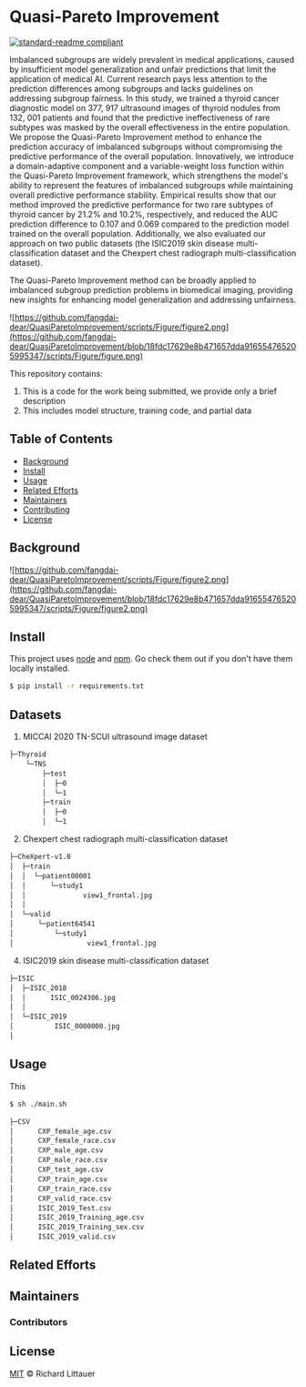 # Quasi-Pareto Improvement

[![standard-readme compliant](https://img.shields.io/badge/readme%20style-standard-brightgreen.svg?style=flat-square)](https://github.com/RichardLitt/standard-readme)

Imbalanced subgroups are widely prevalent in medical applications, caused by insufficient model generalization and unfair predictions that limit the application of medical AI. Current research pays less attention to the prediction differences among subgroups and lacks guidelines on addressing subgroup fairness. In this study, we trained a thyroid cancer diagnostic model on 377, 917 ultrasound images of thyroid nodules from 132, 001 patients and found that the predictive ineffectiveness of rare subtypes was masked by the overall effectiveness in the entire population. We propose the Quasi-Pareto Improvement method to enhance the prediction accuracy of imbalanced subgroups without compromising the predictive performance of the overall population. Innovatively, we introduce a domain-adaptive component and a variable-weight loss function within the Quasi-Pareto Improvement framework, which strengthens the model's ability to represent the features of imbalanced subgroups while maintaining overall predictive performance stability. Empirical results show that our method improved the predictive performance for two rare subtypes of thyroid cancer by 21.2% and 10.2%, respectively, and reduced the AUC prediction difference to 0.107 and 0.069 compared to the prediction model trained on the overall population. Additionally, we also evaluated our approach on two public datasets (the ISIC2019 skin disease multi-classification dataset and the Chexpert chest radiograph multi-classification dataset).

The Quasi-Pareto Improvement method can be broadly applied to imbalanced subgroup prediction problems in biomedical imaging, providing new insights for enhancing model generalization and addressing unfairness.

![https://github.com/fangdai-dear/QuasiParetoImprovement/scripts/Figure/figure2.png](https://github.com/fangdai-dear/QuasiParetoImprovement/blob/18fdc17629e8b471657dda916554765205995347/scripts/Figure/figure.png)

This repository contains:

1.   This is a code for the work being submitted, we provide only a brief description
2.   This includes model structure, training code, and partial data

## Table of Contents

- [Background](#background)
- [Install](#install)
- [Usage](#usage)
- [Related Efforts](#related-efforts)
- [Maintainers](#maintainers)
- [Contributing](#contributing)
- [License](#license)

## Background

![https://github.com/fangdai-dear/QuasiParetoImprovement/scripts/Figure/figure2.png](https://github.com/fangdai-dear/QuasiParetoImprovement/blob/18fdc17629e8b471657dda916554765205995347/scripts/Figure/figure2.png)


## Install

This project uses [node]( ) and [npm]( ). Go check them out if you don't have them locally installed.

```sh
$ pip install -r requirements.txt
```

## Datasets
1. MICCAI 2020 TN-SCUI ultrasound image dataset
```sh
├─Thyroid
    └─TNS
        ├─test
        │  ├─0
        │  └─1
        ├─train
        │  ├─0
        │  └─1
```
2. Chexpert chest radiograph multi-classification dataset
```sh
├─CheXpert-v1.0
│  ├─train
│  │  └─patient00001
│  │      └─study1
│  │              view1_frontal.jpg
│  │              
│  └─valid
│      └─patient64541
│          └─study1
│                  view1_frontal.jpg
```
4. ISIC2019 skin disease multi-classification dataset
```     sh              
├─ISIC
│  ├─ISIC_2018
│  │      ISIC_0024306.jpg
│  │      
│  └─ISIC_2019
│          ISIC_0000000.jpg
│          
```
## Usage

This  

```sh
$ sh ./main.sh
```
```sh
├─CSV
│      CXP_female_age.csv
│      CXP_female_race.csv
│      CXP_male_age.csv
│      CXP_male_race.csv
│      CXP_test_age.csv
│      CXP_train_age.csv
│      CXP_train_race.csv
│      CXP_valid_race.csv
│      ISIC_2019_Test.csv
│      ISIC_2019_Training_age.csv
│      ISIC_2019_Training_sex.csv
│      ISIC_2019_valid.csv
```

## Related Efforts

## Maintainers

### Contributors


## License

[MIT](LICENSE) © Richard Littauer
